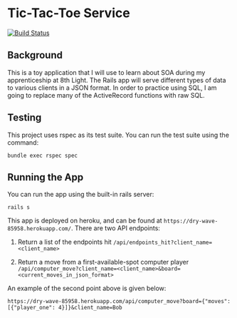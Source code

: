 # Tic-Tac-Toe Service

[![Build Status](https://travis-ci.org/cmvandrevala/tic-tac-toe-service.svg?branch=master)](https://travis-ci.org/cmvandrevala/tic-tac-toe-service)

## Background

This is a toy application that I will use to learn about SOA during my apprenticeship at 8th Light. The Rails app will serve different types of data to various clients in a JSON format. In order to practice using SQL, I am going to replace many of the ActiveRecord functions with raw SQL.

## Testing

This project uses rspec as its test suite. You can run the test suite using the command:

```
bundle exec rspec spec
```

## Running the App

You can run the app using the built-in rails server:

```
rails s
```

This app is deployed on heroku, and can be found at ```https://dry-wave-85958.herokuapp.com/```. There are two API endpoints:

1. Return a list of the endpoints hit ```/api/endpoints_hit?client_name=<client_name>```

2. Return a move from a first-available-spot computer player ```/api/computer_move?client_name=<client_name>&board=<current_moves_in_json_format>```

An example of the second point above is given below:

```https://dry-wave-85958.herokuapp.com/api/computer_move?board={"moves": [{"player_one": 4}]}&client_name=Bob```

